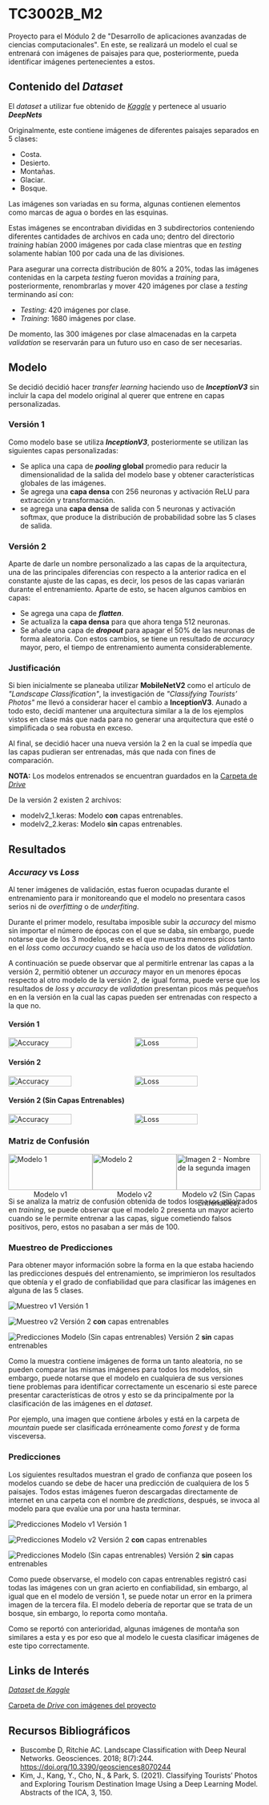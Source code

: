 # TC3002B_M2

Proyecto para el Módulo 2 de "Desarrollo de aplicaciones avanzadas de ciencias computacionales". En este, se realizará un modelo el cual se entrenará con imágenes de paisajes para que, posteriormente, pueda identificar imágenes pertenecientes a estos.

## Contenido del *Dataset*

El *dataset* a utilizar fue obtenido de [*Kaggle*](https://www.kaggle.com/datasets/utkarshsaxenadn/landscape-recognition-image-dataset-12k-images/data) y pertenece al usuario ***DeepNets***

Originalmente, este contiene imágenes de diferentes paisajes separados en 5 clases:

* Costa.
* Desierto.
* Montañas.
* Glaciar.
* Bosque.

Las imágenes son variadas en su forma, algunas contienen elementos como marcas de agua o bordes en las esquinas.

Estas imágenes se encontraban divididas en 3 subdirectorios conteniendo diferentes cantidades de archivos en cada uno; dentro del directorio *training* habían 2000 imágenes por cada clase mientras que en *testing* solamente habían 100 por cada una de las divisiones.

Para asegurar una correcta distribución de 80% a 20%, todas las imágenes contenidas en la carpeta *testing* fueron movidas a *training* para, posteriormente, renombrarlas y mover 420 imágenes por clase a *testing* terminando así con:

* *Testing*: 420 imágenes por clase.
* *Training*: 1680 imágenes por clase.

De momento, las 300 imágenes por clase almacenadas en la carpeta *validation* se reservarán para un futuro uso en caso de ser necesarias.

## Modelo

Se decidió decidió hacer *transfer learning* haciendo uso de ***InceptionV3*** sin incluir la capa del modelo original al querer que entrene en capas personalizadas.

### Versión 1

Como modelo base se utiliza ***InceptionV3***, posteriormente se utilizan las siguientes capas personalizadas:

* Se aplica una capa de ***pooling* global** promedio para reducir la dimensionalidad de la salida del modelo base y obtener características globales de las imágenes.
* Se agrega una **capa densa** con 256 neuronas y activación ReLU para extracción y transformación.
* se agrega una **capa densa** de salida con 5 neuronas y activación softmax, que produce la distribución de probabilidad sobre las 5 clases de salida.

### Versión 2

Aparte de darle un nombre personalizado a las capas de la arquitectura, una de las principales diferencias con respecto a la anterior radica en el constante ajuste de las capas, es decir, los pesos de las capas variarán durante el entrenamiento.
Aparte de esto, se hacen algunos cambios en capas:

* Se agrega una capa de ***flatten***.
* Se actualiza la **capa densa** para que ahora tenga 512 neuronas.
* Se añade una capa de ***dropout*** para apagar el 50% de las neuronas de forma aleatoria.
Con estos cambios, se tiene un resultado de *accuracy* mayor, pero, el tiempo de entrenamiento aumenta considerablemente.

### Justificación

Si bien inicialmente se planeaba utilizar **MobileNetV2** como el artículo de *"Landscape Classification"*, la investigación de *"Classifying Tourists’ Photos"* me llevó a considerar hacer el cambio a **InceptionV3**.
Aunado a todo esto, decidí mantener una arquitectura similar a la de los ejemplos vistos en clase más que nada para no generar una arquitectura que esté o simplificada o sea robusta en exceso.

Al final, se decidió hacer una nueva versión la 2 en la cual se impedía que las capas pudieran ser entrenadas, más que nada con fines de comparación.

**NOTA:** Los modelos entrenados se encuentran guardados en la [Carpeta de *Drive*](https://drive.google.com/drive/folders/1MYSXEZ1Kj9biLE9t6nm71JLbR2NCDUnU?usp=sharing)

De la versión 2 existen 2 archivos:

* modelv2_1.keras: Modelo **con** capas entrenables.
* modelv2_2.keras: Modelo **sin** capas entrenables.

## Resultados

### *Accuracy* vs *Loss*

Al tener imágenes de validación, estas fueron ocupadas durante el entrenamiento para ir monitoreando que el modelo no presentara casos serios ni de *overfitting* o de *underfiting*.

Durante el primer modelo, resultaba imposible subir la *accuracy* del mismo sin importar el número de épocas con el que se daba, sin embargo, puede notarse que de los 3 modelos, este es el que muestra menores picos tanto en el *loss* como *accuracy* cuando se hacía uso de los datos de *validation*.

A continuación se puede observar que al permitirle entrenar las capas a la versión 2, permitió obtener un *accuracy* mayor en un menores épocas respecto al otro modelo de la versión 2, de igual forma, puede verse que los resultados de *loss* y *accuracy* de *validation* presentan picos más pequeños en en la versión en la cual las capas pueden ser entrenadas con respecto a la que no.

#### Versión 1

<div style="display: flex;">
  <img src="assets/mv1_acc.png" alt="Accuracy" style="width: 50%;">
  <img src="assets/mv1_loss.png" alt="Loss" style="width: 50%;">
</div>

#### Versión 2

<div style="display: flex;">
  <img src="assets/mv2_1_acc.png" alt="Accuracy" style="width: 50%;">
  <img src="assets/mv2_1_loss.png" alt="Loss" style="width: 50%;">
</div>

#### Versión 2 (Sin Capas Entrenables)

<div style="display: flex;">
  <img src="assets/mv2_2_acc.png" alt="Accuracy" style="width: 50%;">
  <img src="assets/mv2_2_loss.png" alt="Loss" style="width: 50%;">
</div>

### Matriz de Confusión

<div style="display: flex;">
  <figure style="width: 50%; margin: 0;">
    <img src="assets/mv1_mc.png" alt="Modelo 1" style="width: 100%;">
    <figcaption style="text-align: center;">Modelo v1</figcaption>
  </figure>
  <figure style="width: 50%; margin: 0;">
    <img src="assets/mv2_1_mc.png" alt="Modelo 2" style="width: 100%;">
    <figcaption style="text-align: center;">Modelo v2</figcaption>
  </figure>
  <figure style="width: 50%; margin: 0;">
    <img src="assets/mv2_2_mc.png" alt="Imagen 2 - Nombre de la segunda imagen" style="width: 100%;">
    <figcaption style="text-align: center;">Modelo v2 (Sin Capas Entrenables)</figcaption>
  </figure>
</div>

Si se analiza la matriz de confusión obtenida de todos los casos utiloizados en *training*, se puede observar que el modelo 2 presenta un mayor acierto cuando se le permite entrenar a las capas, sigue cometiendo falsos positivos, pero, estos no pasaban a ser más de 100.

### Muestreo de Predicciones

Para obtener mayor información sobre la forma en la que estaba haciendo las predicciones después del entrenamiento, se imprimieron los resultados que obtenía y el grado de confiabilidad que para clasificar las imágenes en alguna de las 5 clases.

![Muestreo v1](assets/mv1_r.png)
Versión 1

![Muestreo v2](assets/mv2_1_r.png)
Versión 2 **con** capas entrenables

![Predicciones Modelo (Sin capas entrenables)](assets/mv2_2_r.png)
Versión 2 **sin** capas entrenables

Como la muestra contiene imágenes de forma un tanto aleatoria, no se pueden comparar las mismas imágenes para todos los modelos, sin embargo, puede notarse que el modelo en cualquiera de sus versiones tiene problemas para identificar correctamente un escenario si este parece presentar características de otros y esto se da principalmente por la clasificación de las imágenes en el *dataset*.

Por ejemplo, una imagen que contiene árboles y está en la carpeta de *mountain* puede ser clasificada erróneamente como *forest* y de forma visceversa.

### Predicciones

Los siguientes resultados muestran el grado de confianza que poseen los modelos cuando se debe de hacer una predicción de cualquiera de los 5 paisajes. Todos estas imágenes fueron descargadas directamente de internet en una carpeta con el nombre de *predictions*, después, se invoca al modelo para que evalúe una por una hasta terminar.

![Predicciones Modelo v1](assets/mv1.png)
Versión 1

![Predicciones Modelo v2](assets/mv2_1.png)
Versión 2 **con** capas entrenables

![Predicciones Modelo (Sin capas entrenables)](assets/mv2_2.png)
Versión 2 **sin** capas entrenables

Como puede observarse, el modelo con capas entrenables registró casi todas las imágenes con un gran acierto en confiabilidad, sin embargo, al igual que en el modelo de versión 1, se puede notar un error en la primera imagen de la tercera fila. El modelo debería de reportar que se trata de un bosque, sin embargo, lo reporta como montaña.

Como se reportó con anterioridad, algunas imágenes de montaña son similares a esta y es por eso que al modelo le cuesta clasificar imágenes de este tipo correctamente.

## Links de Interés

[*Dataset* de *Kaggle*](https://www.kaggle.com/datasets/utkarshsaxenadn/landscape-recognition-image-dataset-12k-images/data)

[Carpeta de *Drive* con imágenes del proyecto](https://drive.google.com/drive/folders/1MYSXEZ1Kj9biLE9t6nm71JLbR2NCDUnU?usp=sharing)

## Recursos Bibliográficos

* Buscombe D, Ritchie AC. Landscape Classification with Deep Neural Networks. Geosciences. 2018; 8(7):244. https://doi.org/10.3390/geosciences8070244
* Kim, J., Kang, Y., Cho, N., & Park, S. (2021). Classifying Tourists’ Photos and Exploring Tourism Destination Image Using a Deep Learning Model. Abstracts of the ICA, 3, 150.
